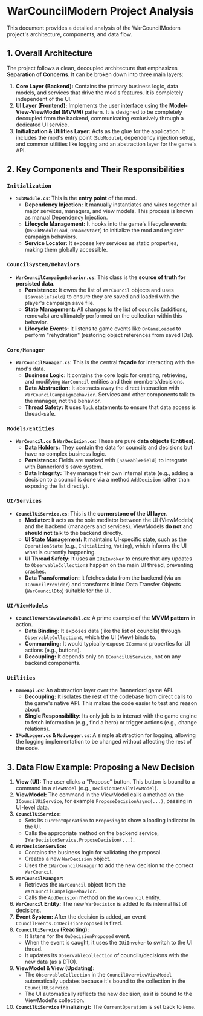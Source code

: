 # WarCouncilModern Project Analysis

This document provides a detailed analysis of the WarCouncilModern project's architecture, components, and data flow.

## 1. Overall Architecture

The project follows a clean, decoupled architecture that emphasizes **Separation of Concerns**. It can be broken down into three main layers:

1.  **Core Layer (Backend):** Contains the primary business logic, data models, and services that drive the mod's features. It is completely independent of the UI.
2.  **UI Layer (Frontend):** Implements the user interface using the **Model-View-ViewModel (MVVM)** pattern. It is designed to be completely decoupled from the backend, communicating exclusively through a dedicated UI service.
3.  **Initialization & Utilities Layer:** Acts as the glue for the application. It includes the mod's entry point (`SubModule`), dependency injection setup, and common utilities like logging and an abstraction layer for the game's API.

## 2. Key Components and Their Responsibilities

### `Initialization`

-   **`SubModule.cs`**: This is the **entry point** of the mod.
    -   **Dependency Injection:** It manually instantiates and wires together all major services, managers, and view models. This process is known as manual Dependency Injection.
    -   **Lifecycle Management:** It hooks into the game's lifecycle events (`OnSubModuleLoad`, `OnGameStart`) to initialize the mod and register campaign behaviors.
    -   **Service Locator:** It exposes key services as static properties, making them globally accessible.

### `CouncilSystem/Behaviors`

-   **`WarCouncilCampaignBehavior.cs`**: This class is the **source of truth for persisted data**.
    -   **Persistence:** It owns the list of `WarCouncil` objects and uses `[SaveableField]` to ensure they are saved and loaded with the player's campaign save file.
    -   **State Management:** All changes to the list of councils (additions, removals) are ultimately performed on the collection within this behavior.
    -   **Lifecycle Events:** It listens to game events like `OnGameLoaded` to perform "rehydration" (restoring object references from saved IDs).

### `Core/Manager`

-   **`WarCouncilManager.cs`**: This is the central **façade** for interacting with the mod's data.
    -   **Business Logic:** It contains the core logic for creating, retrieving, and modifying `WarCouncil` entities and their members/decisions.
    -   **Data Abstraction:** It abstracts away the direct interaction with `WarCouncilCampaignBehavior`. Services and other components talk to the manager, not the behavior.
    -   **Thread Safety:** It uses `lock` statements to ensure that data access is thread-safe.

### `Models/Entities`

-   **`WarCouncil.cs` & `WarDecision.cs`**: These are pure **data objects (Entities)**.
    -   **Data Holders:** They contain the data for councils and decisions but have no complex business logic.
    -   **Persistence:** Fields are marked with `[SaveableField]` to integrate with Bannerlord's save system.
    -   **Data Integrity:** They manage their own internal state (e.g., adding a decision to a council is done via a method `AddDecision` rather than exposing the list directly).

### `UI/Services`

-   **`CouncilUiService.cs`**: This is the **cornerstone of the UI layer**.
    -   **Mediator:** It acts as the sole mediator between the UI (ViewModels) and the backend (managers and services). ViewModels **do not** and **should not** talk to the backend directly.
    -   **UI State Management:** It maintains UI-specific state, such as the `OperationState` (e.g., `Initializing`, `Voting`), which informs the UI what is currently happening.
    -   **UI Thread Safety:** It uses an `IUiInvoker` to ensure that any updates to `ObservableCollection`s happen on the main UI thread, preventing crashes.
    -   **Data Transformation:** It fetches data from the backend (via an `ICouncilProvider`) and transforms it into Data Transfer Objects (`WarCouncilDto`) suitable for the UI.

### `UI/ViewModels`

-   **`CouncilOverviewViewModel.cs`**: A prime example of the **MVVM pattern** in action.
    -   **Data Binding:** It exposes data (like the list of councils) through `ObservableCollection`s, which the UI (View) binds to.
    -   **Commanding:** It would typically expose `ICommand` properties for UI actions (e.g., buttons).
    -   **Decoupling:** It depends only on `ICouncilUiService`, not on any backend components.

### `Utilities`

-   **`GameApi.cs`**: An abstraction layer over the Bannerlord game API.
    -   **Decoupling:** It isolates the rest of the codebase from direct calls to the game's native API. This makes the code easier to test and reason about.
    -   **Single Responsibility:** Its only job is to interact with the game engine to fetch information (e.g., find a hero) or trigger actions (e.g., change relations).
-   **`IModLogger.cs` & `ModLogger.cs`**: A simple abstraction for logging, allowing the logging implementation to be changed without affecting the rest of the code.

## 3. Data Flow Example: Proposing a New Decision

1.  **View (UI):** The user clicks a "Propose" button. This button is bound to a command in a `ViewModel` (e.g., `DecisionDetailViewModel`).
2.  **ViewModel:** The command in the ViewModel calls a method on the `ICouncilUiService`, for example `ProposeDecisionAsync(...)`, passing in UI-level data.
3.  **`CouncilUiService`:**
    -   Sets its `CurrentOperation` to `Proposing` to show a loading indicator in the UI.
    -   Calls the appropriate method on the backend service, `IWarDecisionService.ProposeDecision(...)`.
4.  **`WarDecisionService`:**
    -   Contains the business logic for validating the proposal.
    -   Creates a new `WarDecision` object.
    -   Uses the `IWarCouncilManager` to add the new decision to the correct `WarCouncil`.
5.  **`WarCouncilManager`:**
    -   Retrieves the `WarCouncil` object from the `WarCouncilCampaignBehavior`.
    -   Calls the `AddDecision` method on the `WarCouncil` entity.
6.  **`WarCouncil` Entity:** The new `WarDecision` is added to its internal list of decisions.
7.  **Event System:** After the decision is added, an event `CouncilEvents.OnDecisionProposed` is fired.
8.  **`CouncilUiService` (Reacting):**
    -   It listens for the `OnDecisionProposed` event.
    -   When the event is caught, it uses the `IUiInvoker` to switch to the UI thread.
    -   It updates its `ObservableCollection` of councils/decisions with the new data (as a DTO).
9.  **ViewModel & View (Updating):**
    -   The `ObservableCollection` in the `CouncilOverviewViewModel` automatically updates because it's bound to the collection in the `CouncilUiService`.
    -   The UI automatically reflects the new decision, as it is bound to the ViewModel's collection.
10. **`CouncilUiService` (Finalizing):** The `CurrentOperation` is set back to `None`.
